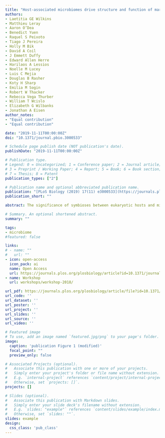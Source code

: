 ```yaml
---
title: "Host-associated microbiomes drive structure and function of marine ecosystems"
authors:
- Laetitia GE Wilkins
- Matthieu Leray
- Aaron O’Dea
- Benedict Yuen
- Raquel S Peixoto
- Tiago J Pereira
- Holly M Bik
- David A Coil
- J Emmett Duffy
- Edward Allen Herre
- Harilaos A Lessios
- Noelle M Lucey
- Luis C Mejia
- Douglas B Rasher
- Koty H Sharp
- Emilia M Sogin
- Robert W Thacker
- Rebecca Vega Thurber
- William T Wcislo
- Elizabeth G Wilbanks
- Jonathan A Eisen
author_notes:
- "Equal contribution"
- "Equal contribution"

date: "2019-11-11T00:00:00Z"
doi: "10.1371/journal.pbio.3000533"

# Schedule page publish date (NOT publication's date).
publishDate: "2019-11-11T00:00:00Z"

# Publication type.
# Legend: 0 = Uncategorized; 1 = Conference paper; 2 = Journal article;
# 3 = Preprint / Working Paper; 4 = Report; 5 = Book; 6 = Book section;
# 7 = Thesis; 8 = Patent
publication_types: ["2"]

# Publication name and optional abbreviated publication name.
publication: "[PLoS Biology (2019) 17(11) e3000533](https://journals.plos.org/plosbiology/article?id=10.1371/journal.pbio.3000533)"
publication_short: ""

abstract: The significance of symbioses between eukaryotic hosts and microbes extends from the organismal to the ecosystem level and underpins the health of Earth’s most threatened marine ecosystems. Despite rapid growth in research on host-associated microbes, from individual microbial symbionts to host-associated consortia of significantly relevant taxa, little is known about their interactions with the vast majority of marine host species. We outline research priorities to strengthen our current knowledge of host–microbiome interactions and how they shape marine ecosystems. We argue that such advances in research will help predict responses of species, communities, and ecosystems to stressors driven by human activity and inform future management strategies.

# Summary. An optional shortened abstract.
summary: ""

tags:
- microbiome
#featured: false

links:
# - name: ""
#   url: ""
- icon: open-access
  icon_pack: ai
  name: Open Access
  url: https://journals.plos.org/plosbiology/article?id=10.1371/journal.pbio.3000533
- name: Workshop
  url: workshops/workshop-2018/

url_pdf: https://journals.plos.org/plosbiology/article/file?id=10.1371/journal.pbio.3000533&type=printable
url_code: ''
url_dataset: ''
url_poster: ''
url_project: ''
url_slides: ''
url_source: ''
url_video: ''

# Featured image
# To use, add an image named `featured.jpg/png` to your page's folder.
image:
  caption: 'publication Figure 1 (modified)'
  focal_point: ""
  preview_only: false

# Associated Projects (optional).
#   Associate this publication with one or more of your projects.
#   Simply enter your project's folder or file name without extension.
#   E.g. `internal-project` references `content/project/internal-project/index.md`.
#   Otherwise, set `projects: []`.
projects: []

# Slides (optional).
#   Associate this publication with Markdown slides.
#   Simply enter your slide deck's filename without extension.
#   E.g. `slides: "example"` references `content/slides/example/index.md`.
#   Otherwise, set `slides: ""`.
slides: example
design:
  css_class: 'pub_class'
---
```


<script type='text/javascript' src='https://d1bxh8uas1mnw7.cloudfront.net/assets/embed.js'></script>

<span data-badge-type="medium-donut" data-doi="10.1371/journal.pbio.3000533" data-condensed="true" data-hide-no-mentions="true" class="altmetric-embed"></span> <span class="__dimensions_badge_embed__" data-doi="10.1371/journal.pbio.3000533" data-hide-zero-citations="true" data-legend="hover-right"></span><script async src="https://badge.dimensions.ai/badge.js" charset="utf-8"></script>
